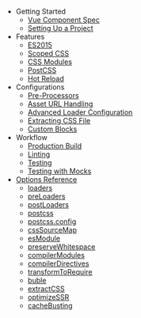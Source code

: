 - Getting Started
  - [Vue Component Spec](start/spec.md)
  - [Setting Up a Project](start/setup.md)
- Features
  - [ES2015](features/es2015.md)
  - [Scoped CSS](features/scoped-css.md)
  - [CSS Modules](features/css-modules.md)
  - [PostCSS](features/postcss.md)
  - [Hot Reload](features/hot-reload.md)
- Configurations
  - [Pre-Processors](configurations/pre-processors.md)
  - [Asset URL Handling](configurations/asset-url.md)
  - [Advanced Loader Configuration](configurations/advanced.md)
  - [Extracting CSS File](configurations/extract-css.md)
  - [Custom Blocks](configurations/custom-blocks.md)
- Workflow
  - [Production Build](workflow/production.md)
  - [Linting](workflow/linting.md)
  - [Testing](workflow/testing.md)
  - [Testing with Mocks](workflow/testing-with-mocks.md)
- [Options Reference](options.md)
  - [loaders](options.md#loaders)
  - [preLoaders](options.md#preloaders)
  - [postLoaders](options.md#postloaders)
  - [postcss](options.md#postcss)
  - [postcss.config](options.md#postcssconfig)
  - [cssSourceMap](options.md#csssourcemap)
  - [esModule](options.md#esmodule)
  - [preserveWhitespace](options.md#preservewhitespace)
  - [compilerModules](options.md#compilermodules)
  - [compilerDirectives](options.md#compilerdirectives)
  - [transformToRequire](options.md#transformtorequire)
  - [buble](options.md#buble)
  - [extractCSS](options.md#extractcss)
  - [optimizeSSR](options.md#optimizessr)
  - [cacheBusting](options.md#cachebusting)
